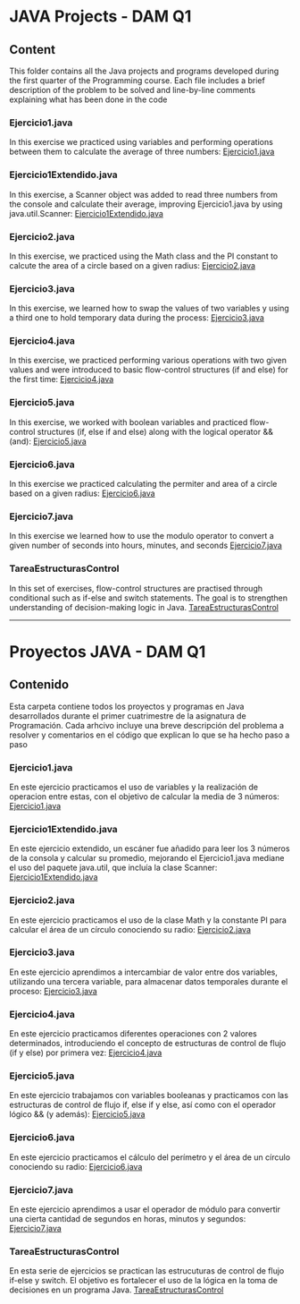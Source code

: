 # JAVA Projects - DAM Q1

## Content

This folder contains all the Java projects and programs developed during the first quarter of the Programming course. Each file includes a brief description of the problem to 
be solved and line-by-line comments explaining what has been done in the code 


### Ejercicio1.java
In this exercise we practiced using variables and performing operations between them to calculate the average of three numbers: [Ejercicio1.java](Ejercicio1.java)

### Ejercicio1Extendido.java
In this exercise, a Scanner object was added to read three numbers from the console and calculate their average, improving Ejercicio1.java by using java.util.Scanner: 
[Ejercicio1Extendido.java](Ejercicio1Extendido.java)

### Ejercicio2.java
In this exercise, we practiced using the Math class and the PI constant to calcute the area of a circle based on a given radius: [Ejercicio2.java](Ejercicio2.java)

### Ejercicio3.java
In this exercise, we learned how to swap the values of two variables y using a third one to hold temporary data during the process: [Ejercicio3.java](Ejercicio3.java)

### Ejercicio4.java
In this exercise, we practiced performing various operations with two given values and were introduced  to basic flow-control structures (if and else) for the first time: [Ejercicio4.java](Ejercicio4.java)

### Ejercicio5.java
In this exercise, we worked with boolean variables and practiced flow-control structures (if, else if and else) along with the logical operator && (and): [Ejercicio5.java](Ejercicio5.java)

### Ejercicio6.java
In this exercise we practiced calculating the permiter and area of a circle based on a given radius: [Ejercicio6.java](Ejercicio6.java)

### Ejercicio7.java
In this exercise we learned how to use the modulo operator to convert a given number of seconds into hours, minutes, and seconds [Ejercicio7.java](Ejercicio7.java)

### TareaEstructurasControl
In this set of exercises, flow-control structures are practised through conditional such as if-else and switch statements.
The goal is to strengthen understanding of decision-making logic in Java. [TareaEstructurasControl](./JAVA/TareaEstructurasControl/)

------------

# Proyectos JAVA - DAM Q1

## Contenido

Esta carpeta contiene todos los proyectos y programas en Java desarrollados durante el primer cuatrimestre de la asignatura de Programación. Cada arhcivo incluye una breve descripción del 
problema a resolver y comentarios en el código que explican lo que se ha hecho paso a paso

### Ejercicio1.java
En este ejercicio practicamos el uso de variables y la realización de operacion entre estas, con el objetivo de calcular la media de 3 números: [Ejercicio1.java](Ejercicio1.java)

### Ejercicio1Extendido.java
En este ejercicio extendido, un escáner fue añadido para leer los 3 números de la consola y calcular su promedio, mejorando el Ejercicio1.java mediane el uso del paquete java.util, que incluía la clase Scanner:
[Ejercicio1Extendido.java](Ejercicio1Extendido.java)

### Ejercicio2.java
En este ejercicio practicamos el uso de la clase Math y la constante PI para calcular el área de un círculo conociendo su radio: [Ejercicio2.java](Ejercicio2.java)

### Ejercicio3.java
En este ejercicio aprendimos a intercambiar de valor entre dos variables, utilizando una tercera variable, para almacenar datos temporales durante el proceso: [Ejercicio3.java](Ejercicio3.java)

### Ejercicio4.java
En este ejercicio practicamos diferentes operaciones con 2 valores determinados, introduciendo el concepto de estructuras de control de flujo (if y else) por primera vez: [Ejercicio4.java](Ejercicio4.java)

### Ejercicio5.java
En este ejercicio trabajamos con variables booleanas y practicamos con las estructuras de control de flujo if, else if y else, así como con el operador lógico && (y además): [Ejercicio5.java](Ejercicio5.java)

### Ejercicio6.java
En este ejercicio practicamos el cálculo del perímetro y el área de un círculo conociendo su radio: [Ejercicio6.java](Ejercicio6.java)

### Ejercicio7.java
En este ejercicio aprendimos a usar el operador de módulo para convertir una cierta cantidad de segundos en horas, minutos y segundos: [Ejercicio7.java](Ejercicio7.java)

### TareaEstructurasControl
En esta serie de ejercicios se practican las estrucuturas de control de flujo if-else y switch. El objetivo es fortalecer el uso de la lógica en la toma de decisiones en un programa Java.
[TareaEstructurasControl](./JAVA/TareaEstructurasControl/)






